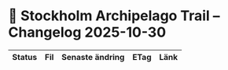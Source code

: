 # 🧭 Stockholm Archipelago Trail – Changelog 2025-10-30

| Status | Fil | Senaste ändring | ETag | Länk |
|:-------|:----|:----------------|:------|:-----|